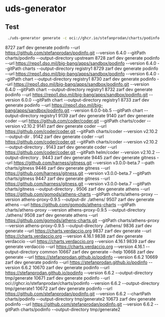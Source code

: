 # uds-generator

## Test

```bash
 ./uds-generator generate -c oci://ghcr.io/stefanprodan/charts/podinfo -v 6.6.2 -n podinfo

```

 8727  zarf dev generate podinfo --url https://github.com/stefanprodan/podinfo.git --version 6.4.0 --gitPath charts/podinfo --output-directory upstream
 8728  zarf dev generate podinfo --url https://repo1.dso.mil/big-bang/apps/sandbox/podinfo --version 6.4.0 --gitPath charts --output-directory registry1
 8729  zarf dev generate podinfo --url https://repo1.dso.mil/big-bang/apps/sandbox/podinfo --version 6.4.0 --gitPath chart --output-directory registry1
 8730  zarf dev generate podinfo --url https://repo1.dso.mil/big-bang/apps/sandbox/podinfo.git --version 6.4.0 --gitPath chart --output-directory registry1
 8732  zarf dev generate podinfo --url https://repo1.dso.mil/big-bang/apps/sandbox/podinfo.git --version 6.0.0 --gitPath chart --output-directory registry1
 8733  zarf dev generate podinfo --url https://repo1.dso.mil/big-bang/apps/sandbox/podinfo.git --version 6.0.0-bb.5 --gitPath chart --output-directory registry1
 9139  zarf dev generate 
 9140  zarf dev generate coder --url https://github.com/coder/coder.git --gitPath charts/coder --version v2.10.2
 9141  zarf dev generate coder --url https://github.com/coder/coder.git --gitPath charts/coder --version v2.10.2 --output-dir .
 9142  zarf dev generate coder --url https://github.com/coder/coder.git --gitPath charts/coder --version v2.10.2 --output-directory .
 9143  zarf dev generate coder --url https://github.com/coder/coder.git --gitPath helm/coder --version v2.10.2 --output-directory .
 9443  zarf dev generate
 9445  zarf dev generate gitness --url https://github.com/harness/gitness.git --version v3.0.0-beta.7 --path charts/gitness
 9446  zarf dev generate gitness --url https://github.com/harness/gitness.git --version v3.0.0-beta.7 --gitPath charts/gitness
 9447  zarf dev generate gitness --url https://github.com/harness/gitness.git --version v3.0.0-beta.7 --gitPath charts/gitness --output-directory .
 9506  zarf dev generate athens --url https://github.com/gomods/athens-charts --gitPath charts/athens-proxy --version athens-proxy-0.9.5 --output-dir ./athens/
 9507  zarf dev generate athens --url https://github.com/gomods/athens-charts --gitPath charts/athens-proxy --version athens-proxy-0.9.5 --output-directory ./athens/
 9508  zarf dev generate athens --url https://github.com/gomods/athens-charts.git --gitPath charts/athens-proxy --version athens-proxy-0.9.5 --output-directory ./athens/
 9836  zarf dev generate --url https://charts.verdaccio.org
 9837  zarf dev generate --url https://charts.verdaccio.org --version 4.16.1
 9838  zarf dev generate verdaccio --url https://charts.verdaccio.org --version 4.16.1
 9839  zarf dev generate verdaccio --url https://charts.verdaccio.org --version 4.16.1 --output-directory common
10667  zarf dev generate --help
10668  zarf dev generate --url https://stefanprodan.github.io/podinfo --version 6.6.2
10669  zarf dev generate podinfo --url https://stefanprodan.github.io/podinfo --version 6.6.2
10670  zarf dev generate podinfo --url https://stefanprodan.github.io/podinfo --version 6.6.2 --output-directory tmp/generate
10671  zarf dev generate podinfo --url oci://ghcr.io/stefanprodan/charts/podinfo --version 6.6.2 --output-directory tmp/generate1
10672  zarf dev generate podinfo --url https://github.com/stefanprodan/podinfo.git --version 6.6.2 --chartPath charts/podinfo --output-directory tmp/generate2
10673  zarf dev generate podinfo --url https://github.com/stefanprodan/podinfo.git --version 6.6.2 --gitPath charts/podinfo --output-directory tmp/generate2
```